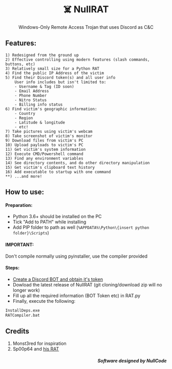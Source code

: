 <h1 align=center> ☠️ NullRAT</h1>
<p align=center>Windows-Only Remote Access Trojan that uses Discord as C&C</p>

## Features:
```
1) Redesigned from the ground up
2) Effective controlling using modern features (slash commands, buttons, etc)
3) Relatively small size for a Python RAT
4) Find the public IP Address of the victim
5) Find their Discord token(s) and all user info
    User info includes but isn't limited to:
    - Username & Tag (ID soon)
    - Email Address 
    - Phone Number
    - Nitro Status 
    - Billing info status
6) Find victim's geographic information:
    - Country
    - Region
    - Latitude & longitude
    - etc!
7) Take pictures using victim's webcam 
8) Take screenshot of victim's monitor
9) Download files from victim's PC
10) Upload payloads to victim's PC
11) Get victim's system information
12) Execute CMD/Powershell command 
13) Find any environment variables
14) See directory contents, and do other directory manipulation 
15) Get victim's clipboard text history
16) Add executable to startup with one command
**) ...and more!
```

## How to use:
<h4>Preparation:</h4>

- Python 3.6+ should be installed on the PC 
- Tick "Add to PATH" while installing
- Add PIP folder to path as well (`%APPDATA%\Python\{insert python folder}\Scripts`)

<h4>IMPORTANT:</h4>
Don't compile normally using pyinstaller, use the compiler provided

<h4>Steps:</h4>

- [Create a Discord BOT and obtain it's token](https://www.freecodecamp.org/news/create-a-discord-bot-with-python/)
- Dowload the latest release of NullRAT (git cloning/download zip will no longer work)
- Fill up all the required information (BOT Token etc) in RAT.py
- Finally, execute the following: 
```cmd
InstallDeps.exe
RATCompiler.bat
```

## Credits
1) Monst3red for inspiration
2) Sp00p64 and [his RAT](https://github.com/Sp00p64/DiscordRAT)

<h5 align=right>Software designed by NullCode</h6>
